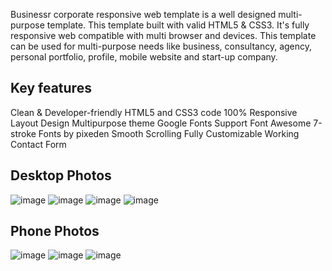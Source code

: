 
Businessr corporate  responsive web template is a well designed multi-purpose template. This template built with valid HTML5 & CSS3. It's fully responsive web compatible with multi browser and devices. This template can be used for multi-purpose needs like business, consultancy, agency, personal portfolio, profile, mobile website and start-up company.

Key features
-------------
Clean & Developer-friendly HTML5 and CSS3 code
100% Responsive Layout Design 
Multipurpose theme
Google Fonts Support
Font Awesome 
7-stroke Fonts by pixeden
Smooth Scrolling 
Fully Customizable
Working Contact Form

Desktop Photos
----------
![image](https://github.com/10satyam01/businessr/assets/88096042/eb57d512-2a47-4fa1-8cfe-a17395de51f5)
![image](https://github.com/10satyam01/businessr/assets/88096042/edabd950-b8b5-4076-8f7c-f9ca342f7467)
![image](https://github.com/10satyam01/businessr/assets/88096042/7d7e8426-574d-4382-bb05-342401c0c35c)
![image](https://github.com/10satyam01/businessr/assets/88096042/76681b35-5c3b-41f5-b711-3268faf49fd9)

Phone Photos
-------------
![image](https://github.com/10satyam01/businessr/assets/88096042/98c3bad3-a14b-4234-9ccf-224ed2d3a81b)
![image](https://github.com/10satyam01/businessr/assets/88096042/17a35ee0-e15c-4b26-a485-685087ddaf9d)
![image](https://github.com/10satyam01/businessr/assets/88096042/4f7313c0-7158-466f-8d4c-da67cafd7bbf)





